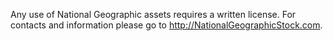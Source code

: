 Any use of National Geographic assets requires a written license. For contacts and information please go to http://NationalGeographicStock.com.
